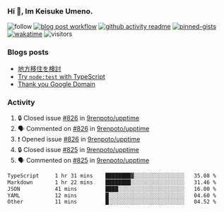 ### Hi 👋, Im Keisuke Umeno.

<!--
**9renpoto/9renpoto** is a ✨ _special_ ✨ repository because its `README.md` (this file) appears on your GitHub profile.

Here are some ideas to get you started:

- 🔭 I’m currently working on ...
- 🌱 I’m currently learning ...
- 👯 I’m looking to collaborate on ...
- 🤔 I’m looking for help with ...
- 💬 Ask me about ...
- 📫 How to reach me: ...
- 😄 Pronouns: ...
- ⚡ Fun fact: ...
-->

![follow](https://img.shields.io/github/followers/9renpoto?label=Follow&style=social)
[![blog post workflow](https://github.com/9renpoto/9renpoto/actions/workflows/blog.yml/badge.svg)](https://github.com/9renpoto/9renpoto/actions/workflows/blog.yml)
[![github activity readme](https://github.com/9renpoto/9renpoto/actions/workflows/activity.yml/badge.svg)](https://github.com/9renpoto/9renpoto/actions/workflows/activity.yml)
[![pinned-gists](https://github.com/9renpoto/9renpoto/actions/workflows/pin-gist.yml/badge.svg)](https://github.com/9renpoto/9renpoto/actions/workflows/pin-gist.yml)
[![wakatime](https://github.com/9renpoto/9renpoto/actions/workflows/waka-readme-status.yml/badge.svg)](https://github.com/9renpoto/9renpoto/actions/workflows/waka-readme-status.yml)
![visitors](https://komarev.com/ghpvc/?username=9renpoto&label=Profile%20views&color=0e75b6&style=flat)

### Blogs posts

<!-- BLOG-POST-LIST:START -->
- [地方移住を検討](https://9renpoto.win/entry/2023/09/09/migration-plan)
- [Try `node:test` with TypeScript](https://9renpoto.win/entry/2023/07/23/node-test-runner)
- [Thank you Google Domain](https://9renpoto.win/entry/2023/07/08/new-domain)
<!-- BLOG-POST-LIST:END -->

### Activity

<!--START_SECTION:activity-->
1. 🔒 Closed issue [#826](https://github.com/9renpoto/upptime/issues/826) in [9renpoto/upptime](https://github.com/9renpoto/upptime)
2. 🗣 Commented on [#826](https://github.com/9renpoto/upptime/issues/826#issuecomment-1744586833) in [9renpoto/upptime](https://github.com/9renpoto/upptime)
3. ❗ Opened issue [#826](https://github.com/9renpoto/upptime/issues/826) in [9renpoto/upptime](https://github.com/9renpoto/upptime)
4. 🔒 Closed issue [#825](https://github.com/9renpoto/upptime/issues/825) in [9renpoto/upptime](https://github.com/9renpoto/upptime)
5. 🗣 Commented on [#825](https://github.com/9renpoto/upptime/issues/825#issuecomment-1742928509) in [9renpoto/upptime](https://github.com/9renpoto/upptime)
<!--END_SECTION:activity-->

<!--START_SECTION:waka-->

```txt
TypeScript     1 hr 31 mins    ████████▓░░░░░░░░░░░░░░░░   35.08 %
Markdown       1 hr 22 mins    ████████░░░░░░░░░░░░░░░░░   31.46 %
JSON           41 mins         ████░░░░░░░░░░░░░░░░░░░░░   16.00 %
YAML           12 mins         █░░░░░░░░░░░░░░░░░░░░░░░░   04.60 %
Other          11 mins         █░░░░░░░░░░░░░░░░░░░░░░░░   04.52 %
```

<!--END_SECTION:waka-->
